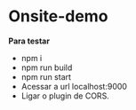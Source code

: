 # Onsite-demo

**Para testar** 

- npm i
- npm run build
- npm run start
- Acessar a url localhost:9000
- Ligar o plugin de CORS.
